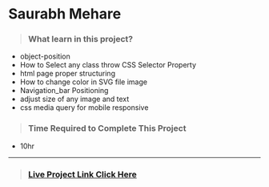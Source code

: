 #  **Saurabh Mehare**

>### What learn in this project?
- object-position
- How to Select any class throw CSS  Selector Property
- html page proper structuring
- How to  change color in SVG file image 
- Navigation_bar Positioning
- adjust size of any image and text
- css media query for mobile responsive


>### Time Required to Complete This Project
- 10hr 

---
>### [Live Project Link Click Here ](https://project13-business.netlify.app/)
